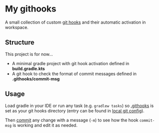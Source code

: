 # My githooks
A small collection of custom [git hooks](https://git-scm.com/docs/githooks) and their automatic activation in workspace.

## Structure
This project is for now...
* A minimal gradle project with git hook activation defined in **build.gradle.kts**
* A git hook to check the format of commit messages defined in **.githooks/commit-msg**

## Usage
Load gradle in your IDE or run any task (e.g. `gradlew tasks`) so [.githooks](.githooks) is set as your git hooks directory (entry can be found in [local git config](.git/config)).

Then [commit](https://git-scm.com/docs/git-commit) any change with a message (`-m`) to see how the hook `commit-msg` is working and edit it as needed.